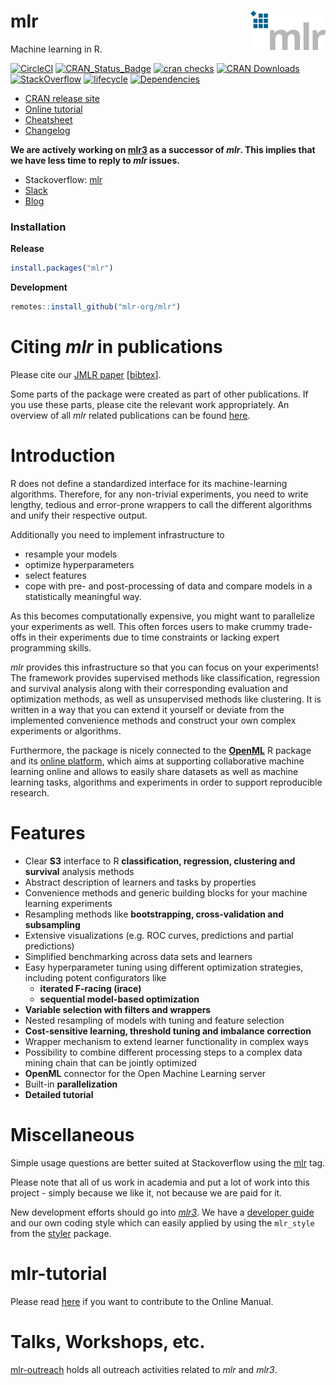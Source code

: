 # mlr <img src="man/figures/logo_navbar.png" align="right" />

Machine learning in R.

[![CircleCI](https://img.shields.io/circleci/build/gh/mlr-org/mlr/master?label=Linux&logo=circle&logoColor=green&style=flat-square)](https://circleci.com/gh/mlr-org/mlr)
[![CRAN\_Status\_Badge](http://www.r-pkg.org/badges/version-ago/mlr)](https://cran.r-project.org/package=mlr)
[![cran checks](https://cranchecks.info/badges/worst/mlr)](https://cran.r-project.org/web/checks/check_results_mlr.html)
[![CRAN Downloads](https://cranlogs.r-pkg.org/badges/mlr)](https://cran.rstudio.com/web/packages/mlr/index.html)
[![StackOverflow](https://img.shields.io/badge/stackoverflow-mlr-blue.svg)](https://stackoverflow.com/questions/tagged/mlr)
[![lifecycle](https://img.shields.io/badge/lifecycle-retired-orange.svg)](https://www.tidyverse.org/lifecycle/#retired)
[![Dependencies](https://tinyverse.netlify.com/badge/mlr)](https://cran.r-project.org/package=mlr)

* [CRAN release site](https://CRAN.R-project.org/package=mlr)
* [Online tutorial](https://mlr.mlr-org.com/index.html)
* [Cheatsheet](https://github.com/mlr-org/mlr/blob/master/addon/cheatsheet/MlrCheatsheet.pdf)
* [Changelog](https://mlr.mlr-org.com/news/index.html)

**We are actively working on [mlr3](https://github.com/mlr-org/mlr3) as a successor of *mlr*. This implies that we have less time to reply to *mlr* issues.**

* Stackoverflow: [mlr](https://stackoverflow.com/questions/tagged/mlr)
* [Slack](https://mlr-org.slack.com/)
* [Blog](https://mlr-org.com/)

### Installation

**Release**

```r
install.packages("mlr")
```

**Development**

```R
remotes::install_github("mlr-org/mlr")
```

# Citing _mlr_ in publications
Please cite our [JMLR paper](http://jmlr.org/papers/v17/15-066.html) [[bibtex](http://www.jmlr.org/papers/v17/15-066.bib)].

Some parts of the package were created as part of other publications.
If you use these parts, please cite the relevant work appropriately.
An overview of all _mlr_ related publications can be found [here](https://mlr.mlr-org.com/articles/tutorial/mlr_publications.html).

# Introduction

R does not define a standardized interface for its machine-learning algorithms.
Therefore, for any non-trivial experiments, you need to write lengthy, tedious and error-prone wrappers to call the different algorithms and unify their respective output.

Additionally you need to implement infrastructure to
- resample your models
- optimize hyperparameters
- select features
- cope with pre- and post-processing of data and compare models in a statistically meaningful way.

As this becomes computationally expensive, you might want to parallelize your experiments as well. This often forces users to make crummy trade-offs in their experiments due to time constraints or lacking expert programming skills.

_mlr_ provides this infrastructure so that you can focus on your experiments!
The framework provides supervised methods like classification, regression and survival analysis along with their corresponding evaluation and optimization methods, as well as unsupervised methods like clustering.
It is written in a way that you can extend it yourself or deviate from the implemented convenience methods and construct your own complex experiments or algorithms.

Furthermore, the package is nicely connected to the [**OpenML**](https://github.com/openml/openml-r) R package and its [online platform](https://www.openml.org/), which aims at supporting collaborative machine learning online and allows to easily share datasets as well as machine learning tasks, algorithms and experiments in order to support reproducible research.

# Features

* Clear **S3** interface to R **classification, regression, clustering and survival** analysis methods
* Abstract description of learners and tasks by properties
* Convenience methods and generic building blocks for your machine learning experiments
* Resampling methods like **bootstrapping, cross-validation and subsampling**
* Extensive visualizations (e.g. ROC curves, predictions and partial predictions)
* Simplified benchmarking across data sets and learners
* Easy hyperparameter tuning using different optimization strategies, including potent configurators like
  - **iterated F-racing (irace)**
  - **sequential model-based optimization**
* **Variable selection with filters and wrappers**
* Nested resampling of models with tuning and feature selection
* **Cost-sensitive learning, threshold tuning and imbalance correction**
* Wrapper mechanism to extend learner functionality in complex ways
* Possibility to combine different processing steps to a complex data mining chain that can be jointly optimized
* **OpenML** connector for the Open Machine Learning server
* Built-in **parallelization**
* **Detailed tutorial**

# Miscellaneous

Simple usage questions are better suited at Stackoverflow using the [mlr](https://stackoverflow.com/questions/tagged/mlr) tag.

Please note that all of us work in academia and put a lot of work into this project - simply because we like it, not because we are paid for it.

New development efforts should go into [_mlr3_](https://github.com/mlr-org/mlr3).
We have a [developer guide](https://www.notion.so/mlrorg/Developer-Guide-65e60b651a2e44e89a36b72df92158ea) and our own coding style which can easily applied by using the `mlr_style` from the [styler](https://github.com/r-lib/styler) package.

# mlr-tutorial

Please read [here](https://www.notion.so/mlrorg/mlr-Tutorial-b71444fe979c4a8cafe91e10e7f81d79) if you want to contribute to the Online Manual.

# Talks, Workshops, etc.

[mlr-outreach](https://github.com/mlr-org/mlr-outreach) holds all outreach activities related to _mlr_ and _mlr3_.
